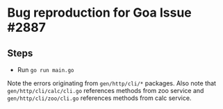 # Bug reproduction for Goa Issue #2887

## Steps

- Run `go run main.go`

Note the errors originating from `gen/http/cli/*` packages. Also note that `gen/http/cli/calc/cli.go` references methods from zoo service and `gen/http/cli/zoo/cli.go` references methods from calc service.
